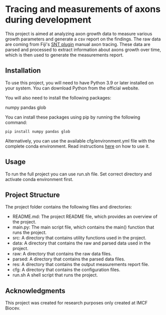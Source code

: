 # Tracing and measurements of axons during development
This project is aimed at analyzing axon growth data to measure various growth parameters and generate a csv report on the findings. The raw data are coming from Fiji's [SNT plugin](https://imagej.net/plugins/snt/) manual axon tracing. These data are parsed and processed to extract information about axons growth over time, which is then used to generate the measurements report.

## Installation
To use this project, you will need to have Python 3.9 or later installed on your system. You can download Python from the official website.

You will also need to install the following packages:

numpy
pandas
glob

You can install these packages using pip by running the following command:
```
pip install numpy pandas glob
```
Alternatively, you can use the available cfg/environment.yml file with the complete conda environment. Read instructions [here](https://conda.io/projects/conda/en/latest/user-guide/tasks/manage-environments.html#creating-an-environment-from-an-environment-yml-file) on how to use it.
## Usage
To run the full project you can use run.sh file. Set correct directory and activate conda environment first.

## Project Structure
The project folder contains the following files and directories:

- README.md: The project README file, which provides an overview of the project.
- main.py: The main script file, which contains the main() function that runs the project.
- src: A directory that contains utility functions used in the project.
- data: A directory that contains the raw and parsed data used in the project.
- raw: A directory that contains the raw data files.
- parsed: A directory that contains the parsed data files.
- res: A directory that contains the output measurements report file.
- cfg: A directory that contains the configuration files.
- run.sh A shell script that runs the project.

## Acknowledgments
This project was created for research purposes only created at IMCF Biocev.